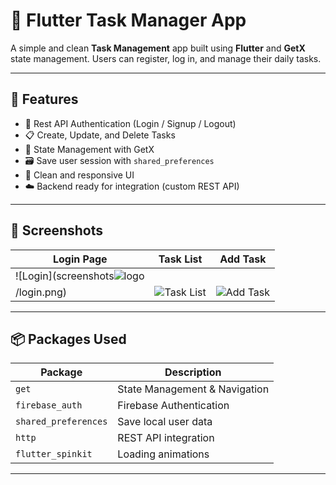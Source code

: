 # 📝 Flutter Task Manager App

A simple and clean **Task Management** app built using **Flutter** and **GetX** state management. Users can register, log in, and manage their daily tasks.

---

## 🚀 Features

- 🔐 Rest API Authentication (Login / Signup / Logout)
- 📋 Create, Update, and Delete Tasks
- 🧠 State Management with GetX
- 🗃️ Save user session with `shared_preferences`
- 🎯 Clean and responsive UI
- ☁️ Backend ready for integration (custom REST API)

---

## 📸 Screenshots

| Login Page | Task List | Add Task |
|------------|-----------|----------|
| ![Login](screenshots![logo](https://github.com/user-attachments/assets/f8bc48a7-56a0-497a-a712-43a3f9dcfff8)
/login.png) | ![Task List](screenshots/task_list.png) | ![Add Task](screenshots/add_task.png) |

---

## 📦 Packages Used

| Package | Description |
|--------|-------------|
| `get` | State Management & Navigation |
| `firebase_auth` | Firebase Authentication |
| `shared_preferences` | Save local user data |
| `http` | REST API integration |
| `flutter_spinkit` | Loading animations |
  

---
